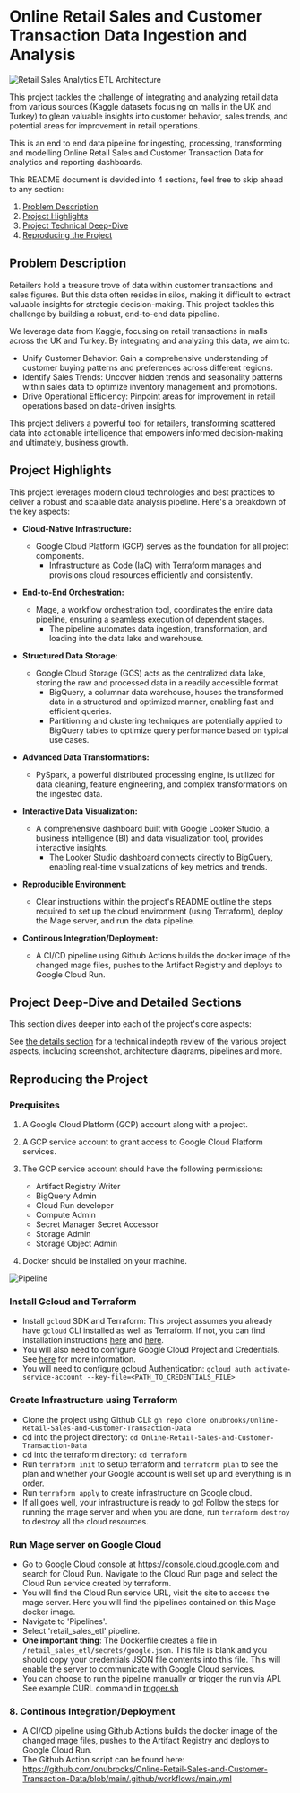 # Online Retail Sales and Customer Transaction Data Ingestion and Analysis

![Retail Sales Analytics ETL Architecture](https://github.com/onubrooks/Online-Retail-Sales-and-Customer-Transaction-Data/assets/26160845/7de043d8-9991-4108-bcba-fe7ca0b09013)

This project tackles the challenge of integrating and analyzing retail data from various sources (Kaggle datasets focusing on malls in the UK and Turkey) to glean valuable insights into customer behavior, sales trends, and potential areas for improvement in retail operations.

This is an end to end data pipeline for ingesting, processing, transforming and modelling Online Retail Sales and Customer Transaction Data for analytics and reporting dashboards.

This README document is devided into 4 sections, feel free to skip ahead to any section:

1. [Problem Description](https://github.com/onubrooks/Online-Retail-Sales-and-Customer-Transaction-Data/blob/main/README.md#problem-description)
2. [Project Highlights](https://github.com/onubrooks/Online-Retail-Sales-and-Customer-Transaction-Data/blob/main/README.md#project-highlights)
3. [Project Technical Deep-Dive](https://github.com/onubrooks/Online-Retail-Sales-and-Customer-Transaction-Data/blob/main/README.md#project-deep-dive-and-detailed-sections)
4. [Reproducing the Project](https://github.com/onubrooks/Online-Retail-Sales-and-Customer-Transaction-Data/blob/main/README.md#reproducing-the-project)

## Problem Description

Retailers hold a treasure trove of data within customer transactions and sales figures. But this data often resides in silos, making it difficult to extract valuable insights for strategic decision-making. This project tackles this challenge by building a robust, end-to-end data pipeline.

We leverage data from Kaggle, focusing on retail transactions in malls across the UK and Turkey. By integrating and analyzing this data, we aim to:

* Unify Customer Behavior: Gain a comprehensive understanding of customer buying patterns and preferences across different regions.
* Identify Sales Trends: Uncover hidden trends and seasonality patterns within sales data to optimize inventory management and promotions.
* Drive Operational Efficiency: Pinpoint areas for improvement in retail operations based on data-driven insights.

This project delivers a powerful tool for retailers, transforming scattered data into actionable intelligence that empowers informed decision-making and ultimately, business growth.

## Project Highlights

This project leverages modern cloud technologies and best practices to deliver a robust and scalable data analysis pipeline. Here's a breakdown of the key aspects:

* **Cloud-Native Infrastructure:**
  * Google Cloud Platform (GCP) serves as the foundation for all project components.
    * Infrastructure as Code (IaC) with Terraform manages and provisions cloud resources efficiently and consistently.
* **End-to-End Orchestration:**
  * Mage, a workflow orchestration tool, coordinates the entire data pipeline, ensuring a seamless execution of dependent stages.
    * The pipeline automates data ingestion, transformation, and loading into the data lake and warehouse.
* **Structured Data Storage:**
  * Google Cloud Storage (GCS) acts as the centralized data lake, storing the raw and processed data in a readily accessible format.
    * BigQuery, a columnar data warehouse, houses the transformed data in a structured and optimized manner, enabling fast and efficient queries.
    * Partitioning and clustering techniques are potentially applied to BigQuery tables to optimize query performance based on typical use cases.
* **Advanced Data Transformations:**
  * PySpark, a powerful distributed processing engine, is utilized for data cleaning, feature engineering, and complex transformations on the ingested data.

* **Interactive Data Visualization:**
  * A comprehensive dashboard built with Google Looker Studio, a business intelligence (BI) and data visualization tool, provides interactive insights.
    * The Looker Studio dashboard connects directly to BigQuery, enabling real-time visualizations of key metrics and trends.
* **Reproducible Environment:**
  * Clear instructions within the project's README outline the steps required to set up the cloud environment (using Terraform), deploy the Mage server, and run the data pipeline.
* **Continous Integration/Deployment:**
  * A CI/CD pipeline using Github Actions builds the docker image of the changed mage files, pushes to the Artifact Registry and deploys to Google Cloud Run.

## Project Deep-Dive and Detailed Sections

This section dives deeper into each of the project's core aspects:

See [the details section](https://github.com/onubrooks/Online-Retail-Sales-and-Customer-Transaction-Data/blob/main/DETAILS.md) for a technical indepth review of the various project aspects, including screenshot, architecture diagrams, pipelines and more.

## Reproducing the Project

### Prequisites

1. A Google Cloud Platform (GCP) account along with a project.
2. A GCP service account to grant access to Google Cloud Platform services.
3. The GCP service account should have the following permissions:

    * Artifact Registry Writer
    * BigQuery Admin
    * Cloud Run developer
    * Compute Admin
    * Secret Manager Secret Accessor
    * Storage Admin
    * Storage Object Admin
4. Docker should be installed on your machine.

![Pipeline](https://github.com/onubrooks/Online-Retail-Sales-and-Customer-Transaction-Data/assets/26160845/8b2dde94-208a-4701-b58d-73e9b5147858)

### Install Gcloud and Terraform

* Install `gcloud` SDK and Terraform: This project assumes you already have `gcloud` CLI installed as well as Terraform. If not, you can find installation instructions [here](https://cloud.google.com/sdk) and [here](https://developer.hashicorp.com/terraform/install).
* You will also need to configure Google Cloud Project and Credentials. See [here](https://developers.google.com/workspace/guides/create-project) for more information.
* You will need to configure gcloud Authentication: `gcloud auth activate-service-account --key-file=<PATH_TO_CREDENTIALS_FILE>`

### Create Infrastructure using Terraform

* Clone the project using Github CLI: `gh repo clone onubrooks/Online-Retail-Sales-and-Customer-Transaction-Data`
* cd into the project directory: `cd Online-Retail-Sales-and-Customer-Transaction-Data`
* cd into the terraform directory: `cd terraform`
* Run `terraform init` to setup terraform and `terraform plan` to see the plan and whether your Google account is well set up and everything is in order.
* Run `terraform apply` to create infrastructure on Google cloud.
* If all goes well, your infrastructure is ready to go! Follow the steps for running the mage server and when you are done, run `terraform destroy` to destroy all the cloud resources.

### Run Mage server on Google Cloud

* Go to Google Cloud console at <https://console.cloud.google.com> and search for Cloud Run. Navigate to the Cloud Run page and select the Cloud Run service created by terraform.
* You will find the Cloud Run service URL, visit the site to access the mage server. Here you will find the pipelines contained on this Mage docker image.
* Navigate to 'Pipelines'.
* Select 'retail_sales_etl' pipeline.
* **One important thing**: The Dockerfile creates a file in `/retail_sales_etl/secrets/google.json`. This file is blank and you should copy your credentials JSON file contents into this file. This will enable the server to communicate with Google Cloud services.
* You can choose to run the pipeline manually or trigger the run via API. See example CURL command in [trigger.sh](https://github.com/onubrooks/Online-Retail-Sales-and-Customer-Transaction-Data/blob/main/mage/trigger.sh)

### **8. Continous Integration/Deployment**

* A CI/CD pipeline using Github Actions builds the docker image of the changed mage files, pushes to the Artifact Registry and deploys to Google Cloud Run.
* The Github Action script can be found here:  <https://github.com/onubrooks/Online-Retail-Sales-and-Customer-Transaction-Data/blob/main/.github/workflows/main.yml>
